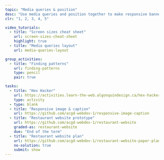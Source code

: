 ```yaml
---
topic: "Media queries & position"
desc: "Use media queries and position together to make responsive banners & layouts."
clr: "1, 2, 3, 4, 5"

video_tutorials:
  - title: "Screen sizes cheat sheet"
    url: screen-sizes-cheat-sheet
    highlight: true
  - title: "Media queries layout"
    url: media-queries-layout

group_activities:
  - title: "Finding patterns"
    url: finding-patterns
    type: pencil
    pair: true

tasks:
  - title: "Hex Hacker"
    url: https://activities.learn-the-web.algonquindesign.ca/hex-hacker/
    type: activity
  - type: blank
  - title: "Responsive image & caption"
    url: https://github.com/acgd-webdev-1/responsive-image-caption
  - title: "Restaurant website prototype"
    url: https://github.com/acgd-webdev-1/restaurant-website
    graded-as: restaurant-website
    due: "End of the term"
  - title: "Restaurant website plan"
    url: https://github.com/acgd-webdev-1/restaurant-website-paper-plan
    no-solution: true
    submit: show
---
```

